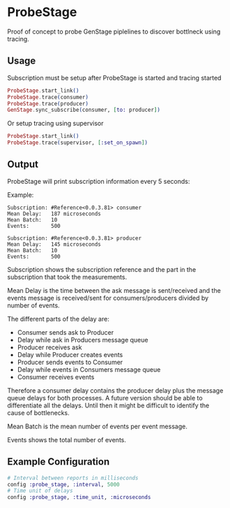 # ProbeStage

Proof of concept to probe GenStage piplelines to discover bottlneck using
tracing.

## Usage

Subscription must be setup after ProbeStage is started and tracing started
```elixir
ProbeStage.start_link()
ProbeStage.trace(consumer)
ProbeStage.trace(producer)
GenStage.sync_subscribe(consumer, [to: producer])
```

Or setup tracing using supervisor
```elixir
ProbeStage.start_link()
ProbeStage.trace(supervisor, [:set_on_spawn])
```

## Output

ProbeStage will print subscription information every 5 seconds:

Example:
```
Subscription: #Reference<0.0.3.81> consumer
Mean Delay:   187 microseconds
Mean Batch:   10
Events:       500

Subscription: #Reference<0.0.3.81> producer
Mean Delay:   145 microseconds
Mean Batch:   10
Events:       500
```

Subscription shows the subscription reference and the part in the subscription
that took the measurements.

Mean Delay is the time between the ask message is sent/received and the events
message is received/sent for consumers/producers divided by number of events.

The different parts of the delay are:

* Consumer sends ask to Producer
* Delay while ask in Producers message queue
* Producer receives ask
* Delay while Producer creates events
* Producer sends events to Consumer
* Delay while events in Consumers message queue
* Consumer receives events

Therefore a consumer delay contains the producer delay plus the message queue
delays for both processes. A future version should be able to differentiate
all the delays. Until then it might be difficult to identify the cause of
bottlenecks.

Mean Batch is the mean number of events per event message.

Events shows the total number of events.

## Example Configuration
```elixir
# Interval between reports in milliseconds
config :probe_stage, :interval, 5000
# Time unit of delays
config :probe_stage, :time_unit, :microseconds
```

